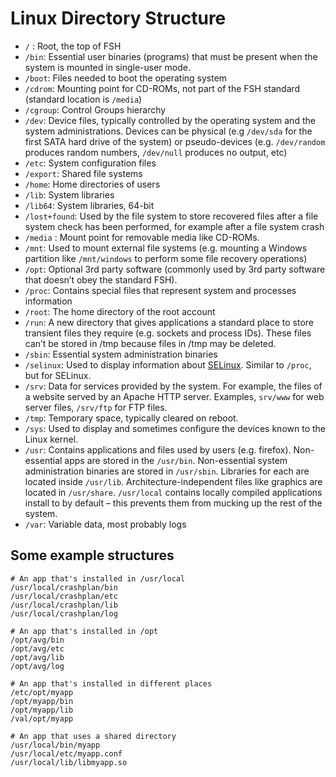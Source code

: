 # Linux Directory Structure

- `/` : Root, the top of FSH
- `/bin`: Essential user binaries (programs) that must be present when the system is mounted in single-user mode.
- `/boot`: Files needed to boot the operating system
- `/cdrom`: Mounting point for CD-ROMs, not part of the FSH standard (standard location is `/media`)
- `/cgroup`: Control Groups hierarchy
- `/dev`: Device files, typically controlled by the operating system and the system administrations. Devices can be physical (e.g `/dev/sda` for the first SATA hard drive of the system) or pseudo-devices (e.g. `/dev/random` produces random numbers, `/dev/null` produces no output, etc)
- `/etc`: System configuration files
- `/export`: Shared file systems
- `/home`: Home directories of users
- `/lib`: System libraries
- `/lib64`: System libraries, 64-bit
- `/lost+found`: Used by the file system to store recovered files after a file system check has been performed, for example after a file system crash
- `/media` : Mount point for removable media like CD-ROMs.
- `/mnt`: Used to mount external file systems (e.g. mounting a Windows partition like `/mnt/windows` to perform some file recovery operations)
- `/opt`: Optional 3rd party software (commonly used by 3rd party software that doesn’t obey the standard FSH). 
- `/proc`: Contains special files that represent system and processes information
- `/root`: The home directory of the root account
- `/run`: A new directory that gives applications a standard place to store transient files they require (e.g. sockets and process IDs). These files can’t be stored in /tmp because files in /tmp may be deleted.
- `/sbin`: Essential system administration binaries
- `/selinux`: Used to display information about [SELinux](https://www.redhat.com/en/topics/linux/what-is-selinux). Similar to `/proc`, but for SELinux.
- `/srv`: Data for services provided by the system. For example, the files of a website served by an Apache HTTP server. Examples, `srv/www` for web server files, `/srv/ftp` for FTP files.
- `/tmp`: Temporary space, typically cleared on reboot.
- `/sys`: Used to display and sometimes configure the devices known to the Linux kernel.
- `/usr`: Contains applications and files used by users (e.g. firefox). Non-essential apps are stored in the `/usr/bin`. Non-essential system administration binaries are stored in `/usr/sbin`. Libraries for each are located inside `/usr/lib`. Architecture-independent files like graphics are located in `/usr/share`. `/usr/local` contains locally compiled applications install to by default – this prevents them from mucking up the rest of the system.
- `/var`: Variable data, most probably logs

## Some example structures
```
# An app that's installed in /usr/local
/usr/local/crashplan/bin
/usr/local/crashplan/etc
/usr/local/crashplan/lib
/usr/local/crashplan/log

# An app that's installed in /opt
/opt/avg/bin
/opt/avg/etc
/opt/avg/lib
/opt/avg/log

# An app that's installed in different places
/etc/opt/myapp
/opt/myapp/bin
/opt/myapp/lib
/val/opt/myapp

# An app that uses a shared directory
/usr/local/bin/myapp
/usr/local/etc/myapp.conf
/usr/local/lib/libmyapp.so
```